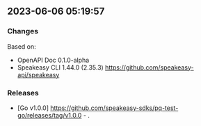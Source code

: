 

## 2023-06-06 05:19:57
### Changes
Based on:
- OpenAPI Doc 0.1.0-alpha 
- Speakeasy CLI 1.44.0 (2.35.3) https://github.com/speakeasy-api/speakeasy
### Releases
- [Go v1.0.0] https://github.com/speakeasy-sdks/pq-test-go/releases/tag/v1.0.0 - .